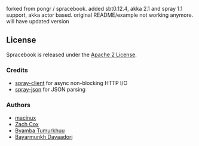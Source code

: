 forked from pongr / spracebook.
added sbt0.12.4, akka 2.1 and spray 1.1 support, akka actor based.
original README/example not working anymore.
will have updated version


## License

Spracebook is released under the [Apache 2 License][5].

### Credits

* [spray-client][2] for async non-blocking HTTP I/O
* [spray-json][3] for JSON parsing

### Authors

* [macinux][6]
* [Zach Cox][7]
* [Byamba Tumurkhuu][8]
* [Bayarmunkh Davaadorj][9]

[1]: https://developers.facebook.com/docs/reference/api/
[2]: http://spray.io/documentation/1.0-M8.1/spray-client/
[3]: https://github.com/spray/spray-json
[4]: https://oss.sonatype.org/content/repositories/snapshots/
[5]: http://www.apache.org/licenses/LICENSE-2.0.txt
[6]: https://github.com/zcox
[7]: https://github.com/pcetsogtoo
[8]: https://github.com/bayarmunkh
[9]: http://pongr.com
